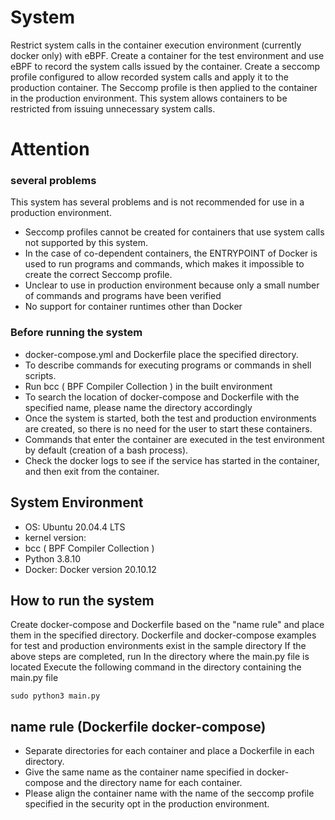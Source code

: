 # System
Restrict system calls in the container execution environment (currently docker only) with eBPF.
Create a container for the test environment and use eBPF to record the system calls issued by the container.
Create a seccomp profile configured to allow recorded system calls and apply it to the production container.
The Seccomp profile is then applied to the container in the production environment.
This system allows containers to be restricted from issuing unnecessary system calls.


# Attention
### several problems
This system has several problems and is not recommended for use in a production environment.
* Seccomp profiles cannot be created for containers that use system calls not supported by this system.
* In the case of co-dependent containers, the ENTRYPOINT of Docker is used to run programs and commands, which makes it impossible to create the correct Seccomp profile.
* Unclear to use in production environment because only a small number of commands and programs have been verified
* No support for container runtimes other than Docker

### Before running the system
* docker-compose.yml and Dockerfile place the specified directory.
* To describe commands for executing programs or commands in shell scripts.
* Run bcc ( BPF Compiler Collection ) in the built environment
* To search the location of docker-compose and Dockerfile with the specified name, please name the directory accordingly
* Once the system is started, both the test and production environments are created, so there is no need for the user to start these containers.
* Commands that enter the container are executed in the test environment by default (creation of a bash process).
* Check the docker logs to see if the service has started in the container, and then exit from the container.


## System Environment
* OS: Ubuntu 20.04.4 LTS 
* kernel version: 
* bcc ( BPF Compiler Collection )
* Python 3.8.10
* Docker: Docker version 20.10.12


## How to run the system
Create docker-compose and Dockerfile based on the "name rule"
and place them in the specified directory.
Dockerfile and docker-compose examples for test and production environments exist in the sample directory
If the above steps are completed, run In the directory where the main.py file is located Execute the following command in the directory containing the main.py file

```angular2html
sudo python3 main.py
```

## name rule (Dockerfile docker-compose)
- Separate directories for each container and place a Dockerfile in each directory.
- Give the same name as the container name specified in docker-compose and the directory name for each container.
- Please align the container name with the name of the seccomp profile specified in the security opt in the production environment.